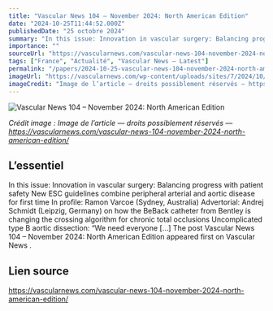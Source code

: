 ```yaml
---
title: "Vascular News 104 – November 2024: North American Edition"
date: "2024-10-25T11:44:52.000Z"
publishedDate: "25 octobre 2024"
summary: "In this issue: Innovation in vascular surgery: Balancing progress with patient safety New ESC guidelines combine peripheral arterial and aortic disease for first time In profile: Ramon Varcoe (Sydney, Australia) Advertorial: Andrej Schmidt (Leipzig, Germany) on how the BeBack catheter from Bentley is changing the crossing algorithm for chronic total occlusions Uncomplicated type B aortic dissection: “We need everyone [&#8230;] The post Vascular News 104 – November 2024: North American Edition appeared first on Vascular News ."
importance: ""
sourceUrl: "https://vascularnews.com/vascular-news-104-november-2024-north-american-edition/"
tags: ["France", "Actualité", "Vascular News — Latest"]
permalink: "/papers/2024-10-25-vascular-news-104-november-2024-north-american-edition"
imageUrl: "https://vascularnews.com/wp-content/uploads/sites/7/2024/10/VN104-North-American-cover.png"
imageCredit: "Image de l’article — droits possiblement réservés — https://vascularnews.com/vascular-news-104-november-2024-north-american-edition/"
---
```


![Vascular News 104 – November 2024: North American Edition](https://vascularnews.com/wp-content/uploads/sites/7/2024/10/VN104-North-American-cover.png)

*Crédit image : Image de l’article — droits possiblement réservés — https://vascularnews.com/vascular-news-104-november-2024-north-american-edition/*

## L’essentiel

In this issue: Innovation in vascular surgery: Balancing progress with patient safety New ESC guidelines combine peripheral arterial and aortic disease for first time In profile: Ramon Varcoe (Sydney, Australia) Advertorial: Andrej Schmidt (Leipzig, Germany) on how the BeBack catheter from Bentley is changing the crossing algorithm for chronic total occlusions Uncomplicated type B aortic dissection: “We need everyone [&#8230;] The post Vascular News 104 – November 2024: North American Edition appeared first on Vascular News .

## Lien source

https://vascularnews.com/vascular-news-104-november-2024-north-american-edition/
